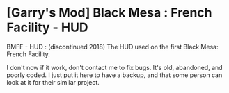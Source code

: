 # [Garry's Mod] Black Mesa : French Facility - HUD

BMFF - HUD : (discontinued 2018) The HUD used on the first Black Mesa: French Facility.

I don't now if it work, don't contact me to fix bugs. It's old, abandoned, and poorly coded. 
I just put it here to have a backup, and that some person can look at it for their similar project.